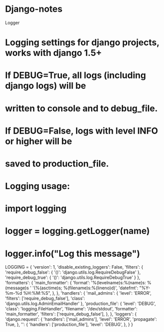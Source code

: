 # Django-notes

Logger 


# Logging settings for django projects, works with django 1.5+
# If DEBUG=True, all logs (including django logs) will be
# written to console and to debug_file.
# If DEBUG=False, logs with level INFO or higher will be
# saved to production_file.
# Logging usage:

# import logging
# logger = logging.getLogger(__name__)
# logger.info("Log this message")

LOGGING = {
    'version': 1,
    'disable_existing_loggers': False,
    'filters': {
        'require_debug_false': {
            '()': 'django.utils.log.RequireDebugFalse'
        },
        'require_debug_true': {
            '()': 'django.utils.log.RequireDebugTrue'
        }
    },
    'formatters': {
        'main_formatter': {
            'format': '%(levelname)s:%(name)s: %(message)s '
                      '(%(asctime)s; %(filename)s:%(lineno)d)',
            'datefmt': "%Y-%m-%d %H:%M:%S",
        },
    },
    'handlers': {
        'mail_admins': {
            'level': 'ERROR',
            'filters': ['require_debug_false'],
            'class': 'django.utils.log.AdminEmailHandler'
        },
        'production_file': {
            'level': 'DEBUG',
            'class': 'logging.FileHandler',
            'filename': '/dev/stdout',
            'formatter': 'main_formatter',
            'filters': ['require_debug_false'],
        },
    },
    'loggers': {
        'django.request': {
            'handlers': ['mail_admins'],
            'level': 'ERROR',
            'propagate': True,
        },
        '': {
            'handlers': ['production_file'],
            'level': 'DEBUG',
        },
    }
}

